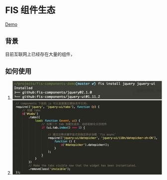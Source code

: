 FIS 组件生态
===========

[Demo](https://github.com/fex-team/fis-components-demo)

## 背景

目前互联网上已经存在大量的组件，

## 如何使用

1. ![](./install.png)
2. ![](./sample.png)
